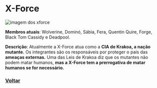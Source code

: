 # X-Force

![imagem dos xforce](https://eb6f93.a2cdn1.secureserver.net/wp-content/uploads/2022/04/todas-equipes-marvel-250422-2.jpg)

**Membros atuais**: Wolverine, Dominó, Sábia, Fera, Quentin Quire, Forge, Black Tom Cassidy e Deadpool.

**Descrição**: Atualmente a X-Force atua como a **CIA de Krakoa, a nação mutante.** Os integrantes são os responsáveis por proteger o país das **ameaças externas.** Uma das Leis de Krakoa diz que os mutantes não podem matar humanos, **mas a X-Force tem a prerrogativa de matar humanos se for necessário.**

### [Voltar](README.md)